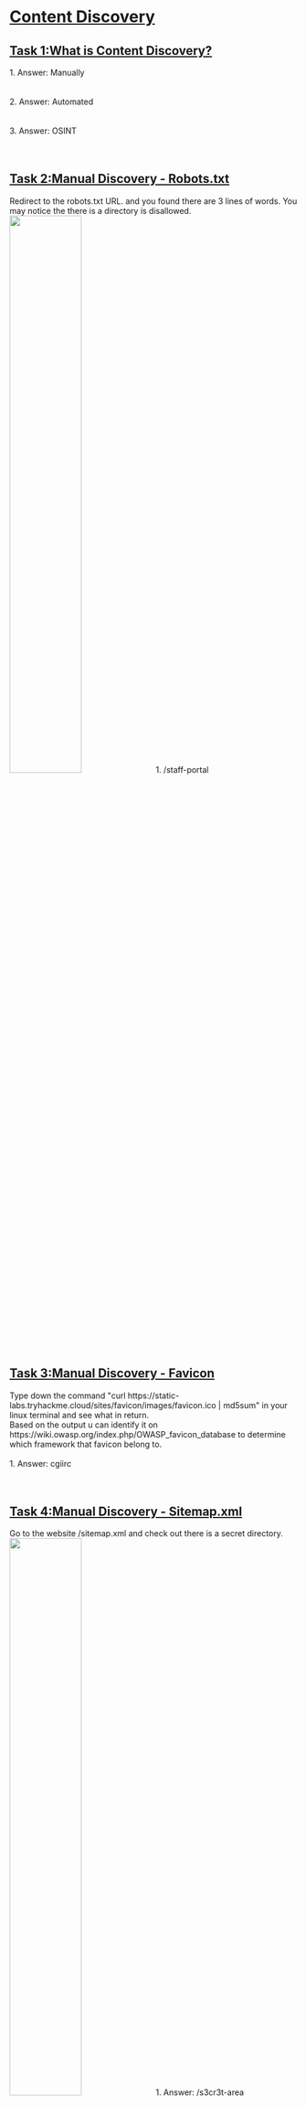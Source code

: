 <h1><ins>Content Discovery</ins></h1>
<h2><ins>Task 1:What is Content Discovery?</ins></h2>
1. Answer: Manually<br><br><br>
2. Answer: Automated<br><br><br>
3. Answer: OSINT<br><br><br>

<h2><ins>Task 2:Manual Discovery - Robots.txt</ins></h2>
Redirect to the robots.txt URL. and you found there are 3 lines of words. You may notice the there is a directory is disallowed.<br>
<img src=https://user-images.githubusercontent.com/78288358/169673779-e0b59e57-125f-4d5e-8b1a-376be2e469db.png style="width:50%; height:50%">
1. /staff-portal<br><br><br>


<h2><ins>Task 3:Manual Discovery - Favicon</ins></h2>
Type down the command "curl https://static-labs.tryhackme.cloud/sites/favicon/images/favicon.ico | md5sum" in your linux terminal and see what in return.<br>
Based on the output u can identify it on https://wiki.owasp.org/index.php/OWASP_favicon_database to determine which framework that favicon belong to.<br><br>
1. Answer: cgiirc<br><br><br>

<h2><ins>Task 4:Manual Discovery - Sitemap.xml</ins></h2>
Go to the website /sitemap.xml and check out there is a secret directory. <br>
<img src=https://user-images.githubusercontent.com/78288358/169673802-a6c8e1d6-27ee-4383-887c-5da09aace289.png style="width:50%; height:50%;">
1. Answer: /s3cr3t-area <br><br><br>

<h2><ins>Task 5:Manual Discovery - HTTP Headers</ins></h2>
Type down the command "curl http://IP ADDRESS OF YOUR MACHINE -v" to retrieve the flag.<br>
<img src=https://user-images.githubusercontent.com/78288358/169674232-024c5da5-ccc3-4996-b8e3-da68ad675447.png style="width:50%; height:50%;">
1. Answer: THM{HEADER_FLAG}<br><br><br>

<h2><ins>Task 6:Manual Discovery - Framework Stack</ins></h2>
<img src=https://user-images.githubusercontent.com/78288358/169674219-0d66e563-9a9e-4122-99c7-8288586cb1d5.png style="width:50%; height:50%;">
<img src=https://user-images.githubusercontent.com/78288358/169674223-47aa860c-e3fc-438e-a961-f468372bc82c.png style="width:50%; height:50%;">
1. Answer: THM{CHANGE_DEFAULT_CREDENTIALS} <br><br><br>

<h2><ins>Task 7:OSINT - Google Hacking / Dorking</ins></h2>
1. Answer: site:<br><br><br>

<h2><ins>Task 8:OSINT - Wappalyzer</ins></h2>
1. Answer: Wappalyzer<br><br><br>

<h2><ins>Task 9:OSINT - Wayback Machine</ins></h2>
1. Answer: https://archive.org/web/ <br><br><br>

<h2><ins>Task 10:OSINT - GitHub</ins></h2>
1. Answer: Version Control System<br><br><br>

<h2><ins>Task 11:OSINT - S3 Buckets</ins></h2>
1. Answer: .s3.amazonaws.com <br><br><br>

<h2><ins>Task 12:Automated Discovery</ins></h2>
As for this, I'm using gobuster. You may try out with dirb or ffuf.
<img src=https://user-images.githubusercontent.com/78288358/170936879-1f3f04f9-9d27-467c-8bf2-12385dbaceb4.png style="width:50%; height:50%">
1. Answer: /monthly<br><br><br>
2. Answer: /development.log<br><br><br>

